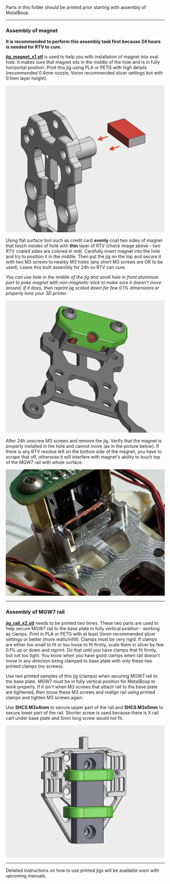 Parts in this folder should be printed prior starting with assembly of MetalBoop.

---

### Assembly of magnet

**It is recommended to perform this assembly task first because 24 hours is needed for RTV to cure.**

[**jig_magnet_x1.stl**](./jig_magnet_x1.stl) is used to help you with installation of magnet into oval hole. It makes sure that magnet sits in the middle of the hole and is in fully horizontal position. Print this jig using PLA or PETG with high details (recommended 0.4mm nozzle, Voron recommended slicer settings but with 0.1mm layer height).

![Magnet-RTV-Coat](../../imgs/assembly/magnet_rtv_coat.png)

Using flat surface tool such as credit card **evenly** coat two sides of magnet that touch insides of hole with **thin** layer of RTV (check image above - two RTV coated sides are colored in red). Carefully insert magnet into the hole and try to position it in the middle. Then put the jig on the top and secure it with two M3 screws to nearby M3 holes (any short M3 screws are OK to be used). Leave this built assembly for 24h so RTV can cure.

_You can use hole in the middle of the jig and small hole in front aluminum part to poke magnet with non-magnetic stick to make sure it doesn't move around. If it does, then reprint jig scaled down for few 0.1% dimensions or properly tune your 3D printer._

![Magnet-Jig](../../imgs/assembly/magnet_jig.png)

After 24h unscrew M3 screws and remove the jig. Verify that the magnet is properly installed in the hole and cannot move (as in the picture below). If there is any RTV residue left on the bottom side of the magnet, you have to scrape that off, otherwise it will interfere with magnet's ability to touch top of the MGW7 rail with whole surface. 

![Magnet-Assembled](../../imgs/assembly/magnet_assembled.jpeg)

---

### Assembly of MGW7 rail

[**jig_rail_x2.stl**](./jig_rail_x2.stl) needs to be printed two times. These two parts are used to help secure MGW7 rail to the base plate in fully vertical position - working as clamps. Print in PLA or PETG with at least Voron recommended slicer settings or better (more walls/infill). Clamps must be very rigid. If clamps are either too small to fit or too loose to fit firmly, scale them in slicer by few 0.1% up or down and reprint. Do that until you have clamps that fit firmly, but not too tight. You know when you have good clamps when rail doesn't move in any direction being clamped to base plate with only these two printed clamps (no screws).

Use two printed samples of this jig (clamps) when securing MGW7 rail to the base plate. MGW7 must be in fully vertical position for MetalBoop to work properly. If it isn't when M3 screws that attach rail to the base plate are tightened, then loose these M3 screws and realign rail using printed clamps and tighten M3 screws again.

Use **SHCS M3x4mm** to secure upper part of the rail and **SHCS M3x5mm** to secure lower part of the rail. Shorter screw is used because there is X rail cart under base plate and 5mm long screw would not fit.

![Rail-Jig](../../imgs/assembly/rail_jig.png)

---

Detailed instructions on how to use printed jigs will be available soon with upcoming manuals.
